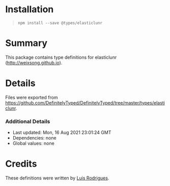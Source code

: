 # Installation
> `npm install --save @types/elasticlunr`

# Summary
This package contains type definitions for elasticlunr (http://weixsong.github.io).

# Details
Files were exported from https://github.com/DefinitelyTyped/DefinitelyTyped/tree/master/types/elasticlunr.

### Additional Details
 * Last updated: Mon, 16 Aug 2021 23:01:24 GMT
 * Dependencies: none
 * Global values: none

# Credits
These definitions were written by [Luis Rodrigues](https://github.com/goblindegook).
